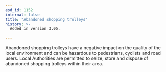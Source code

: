 ```yaml
---
esd_id: 1152
internal: false
title: "Abandoned shopping trolleys"
history: >-
  Added in version 3.05.

---
```


Abandoned shopping trolleys have a negative impact on the quality of the local environment and can be hazardous to pedestrians, cyclists and road users.  Local Authorities are permitted to seize, store and dispose of abandoned shopping trolleys within their area.

